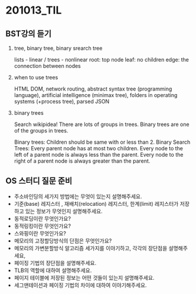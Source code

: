 201013_TIL
===

BST강의 듣기
---
1. tree, binary tree, binary srearch tree

    lists - linear / trees - nonlinear
    root: top node
    leaf: no children
    edge: the connection between nodes

2. when to use trees
    
    HTML DOM, network routing, abstract syntax tree (programming language), artificial intelligence (minimax tree), folders in operating systems (+process tree), parsed JSON

3. binary trees 
    
    Search wikipidea! There are lots of groups in trees.
    Binary trees are one of the groups in trees.

    Binary trees: Children should be same with or less than 2.
    Binary Search Trees: Every parent node has at most two children. Every node to the left of a parent node is always less than the parent. Every node to the right of a parent node is always greater than the parent.

OS 스터디 질문 준비
---

* 주소바인딩의 세가지 방법에는 무엇이 있는지 설명해주세요.
* 기준(base) 레지스터 , 재배치(relocation) 레지스터, 한계(limit) 레지스터가 저장하고 있는 정보가 무엇인지 설명해주세요.
* 동적로딩이란 무엇인가요?
* 동적링킹이란 무엇인가요?
* 스와핑이란 무엇인가요?
* 메모리의 고정할당방식의 단점은 무엇인가요?
* 메모리의 가변분할방식 알고리즘 세가지를 이야기하고, 각각의 장단점을 설명해주세요,
* 페이징 기법의 장단점을 설명해주세요.
* TLB의 역할에 대하여 설명해주세요.
* 페이지 테이블에 저장된 정보는 어떤 것들이 있는지 설명해주세요.
* 세그맨테이션과 페이징 기법의 차이에 대하여 이야기해주세요.
